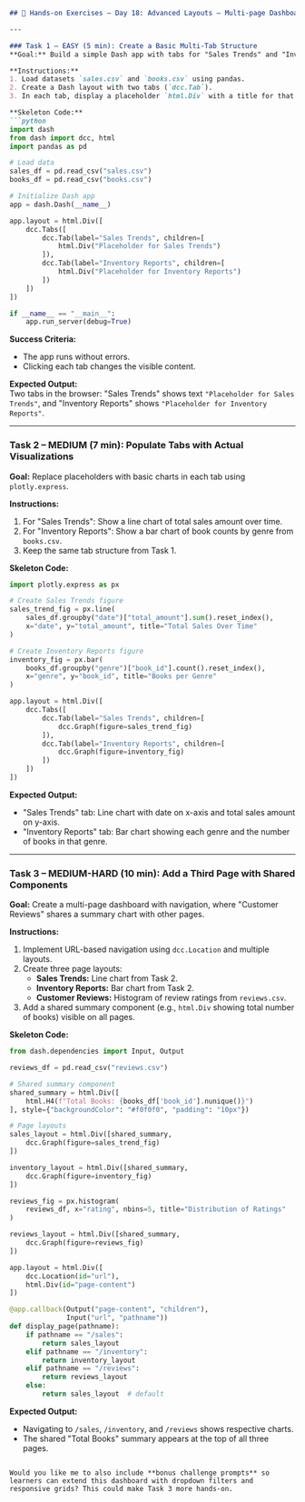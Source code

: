 ```markdown
## 🧩 Hands-on Exercises – Day 18: Advanced Layouts – Multi-page Dashboard

---

### Task 1 – EASY (5 min): Create a Basic Multi-Tab Structure  
**Goal:** Build a simple Dash app with tabs for "Sales Trends" and "Inventory Reports" using `dcc.Tabs`.  

**Instructions:**  
1. Load datasets `sales.csv` and `books.csv` using pandas.  
2. Create a Dash layout with two tabs (`dcc.Tab`).  
3. In each tab, display a placeholder `html.Div` with a title for that section.  

**Skeleton Code:**
```python
import dash
from dash import dcc, html
import pandas as pd

# Load data
sales_df = pd.read_csv("sales.csv")
books_df = pd.read_csv("books.csv")

# Initialize Dash app
app = dash.Dash(__name__)

app.layout = html.Div([
    dcc.Tabs([
        dcc.Tab(label="Sales Trends", children=[
            html.Div("Placeholder for Sales Trends")
        ]),
        dcc.Tab(label="Inventory Reports", children=[
            html.Div("Placeholder for Inventory Reports")
        ])
    ])
])

if __name__ == "__main__":
    app.run_server(debug=True)
```

**Success Criteria:**  
- The app runs without errors.  
- Clicking each tab changes the visible content.  

**Expected Output:**  
Two tabs in the browser: "Sales Trends" shows text `"Placeholder for Sales Trends"`, and "Inventory Reports" shows `"Placeholder for Inventory Reports"`.

---

### Task 2 – MEDIUM (7 min): Populate Tabs with Actual Visualizations  
**Goal:** Replace placeholders with basic charts in each tab using `plotly.express`.  

**Instructions:**  
1. For "Sales Trends": Show a line chart of total sales amount over time.  
2. For "Inventory Reports": Show a bar chart of book counts by genre from `books.csv`.  
3. Keep the same tab structure from Task 1.  

**Skeleton Code:**
```python
import plotly.express as px

# Create Sales Trends figure
sales_trend_fig = px.line(
    sales_df.groupby("date")["total_amount"].sum().reset_index(),
    x="date", y="total_amount", title="Total Sales Over Time"
)

# Create Inventory Reports figure
inventory_fig = px.bar(
    books_df.groupby("genre")["book_id"].count().reset_index(),
    x="genre", y="book_id", title="Books per Genre"
)

app.layout = html.Div([
    dcc.Tabs([
        dcc.Tab(label="Sales Trends", children=[
            dcc.Graph(figure=sales_trend_fig)
        ]),
        dcc.Tab(label="Inventory Reports", children=[
            dcc.Graph(figure=inventory_fig)
        ])
    ])
])
```

**Expected Output:**  
- "Sales Trends" tab: Line chart with date on x-axis and total sales amount on y-axis.  
- "Inventory Reports" tab: Bar chart showing each genre and the number of books in that genre.

---

### Task 3 – MEDIUM-HARD (10 min): Add a Third Page with Shared Components  
**Goal:** Create a multi-page dashboard with navigation, where "Customer Reviews" shares a summary chart with other pages.  

**Instructions:**  
1. Implement URL-based navigation using `dcc.Location` and multiple layouts.  
2. Create three page layouts:
    - **Sales Trends:** Line chart from Task 2.  
    - **Inventory Reports:** Bar chart from Task 2.  
    - **Customer Reviews:** Histogram of review ratings from `reviews.csv`.  
3. Add a shared summary component (e.g., `html.Div` showing total number of books) visible on all pages.  

**Skeleton Code:**
```python
from dash.dependencies import Input, Output

reviews_df = pd.read_csv("reviews.csv")

# Shared summary component
shared_summary = html.Div([
    html.H4(f"Total Books: {books_df['book_id'].nunique()}")
], style={"backgroundColor": "#f0f0f0", "padding": "10px"})

# Page layouts
sales_layout = html.Div([shared_summary,
    dcc.Graph(figure=sales_trend_fig)
])

inventory_layout = html.Div([shared_summary,
    dcc.Graph(figure=inventory_fig)
])

reviews_fig = px.histogram(
    reviews_df, x="rating", nbins=5, title="Distribution of Ratings"
)

reviews_layout = html.Div([shared_summary,
    dcc.Graph(figure=reviews_fig)
])

app.layout = html.Div([
    dcc.Location(id="url"),
    html.Div(id="page-content")
])

@app.callback(Output("page-content", "children"),
              Input("url", "pathname"))
def display_page(pathname):
    if pathname == "/sales":
        return sales_layout
    elif pathname == "/inventory":
        return inventory_layout
    elif pathname == "/reviews":
        return reviews_layout
    else:
        return sales_layout  # default

```

**Expected Output:**  
- Navigating to `/sales`, `/inventory`, and `/reviews` shows respective charts.  
- The shared "Total Books" summary appears at the top of all three pages.  
```

Would you like me to also include **bonus challenge prompts** so learners can extend this dashboard with dropdown filters and responsive grids? This could make Task 3 more hands-on.